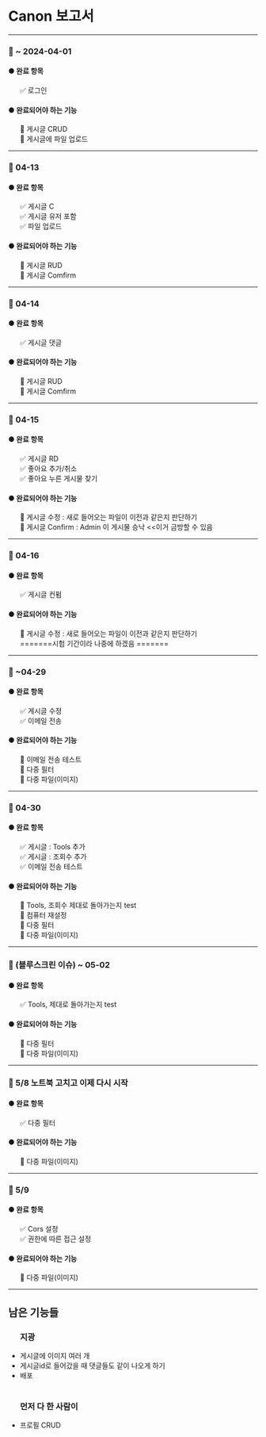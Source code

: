 <!DOCTYPE html>
<html>
<head>


<h1>Canon 보고서</h1>


<hr>
<h3>📌 ~ 2024-04-01</h3>

<h4>● 완료 항목</h4>
<ul>
  ✅ 로그인 
</ul>

<h4>● 완료되어야 하는 기능</h4>
<ul>
  🔪 게시글 CRUD <br>
  🔪 게시글에 파일 업로드 <br>
</ul>


<hr>
<h3>📌 04-13 </h3>

<h4>● 완료 항목</h4>
<ul>
  ✅ 게시글 C <br>
  ✅ 게시글 유저 포함 <br>
  ✅ 파일 업로드 
</ul>

<h4>● 완료되어야 하는 기능</h4>
<ul>
  🔪 게시글 RUD <br>
  🔪 게시글 Comfirm <br>

</ul>


<hr>
<h3>📌 04-14 </h3>

<h4>● 완료 항목</h4>
<ul>
  ✅ 게시글 댓글 <br>
  
</ul>

<h4>● 완료되어야 하는 기능</h4>
<ul>
  🔪 게시글 RUD <br>
  🔪 게시글 Comfirm<br>

</ul>

<hr>

<h3>📌 04-15 </h3>

<h4>● 완료 항목</h4>
<ul>
  ✅ 게시글 RD <br>
  ✅ 좋아요 추가/취소 <br>
  ✅ 좋아요 누른 게시물 찾기 <br>

</ul>

<h4>● 완료되어야 하는 기능</h4>
<ul>
  🔪 게시글 수정 : 새로 들어오는 파일이 이전과 같은지 판단하기 <br>
  🔪 게시글 Confirm : Admin 이 게시물 승낙 <<이거 금방할 수 있음 <br>

</ul>


<hr>

<h3>📌 04-16 </h3>

<h4>● 완료 항목</h4>
<ul>
  ✅ 게시글 컨펌 <br>
  

</ul>

<h4>● 완료되어야 하는 기능</h4>
<ul>
  🔪 게시글 수정 : 새로 들어오는 파일이 이전과 같은지 판단하기 <br>
  =======시험 기간이라 나중에 하겠음 =======
</ul>


<hr>

<h3>📌 ~04-29 </h3>

<h4>● 완료 항목</h4>
<ul>
  ✅ 게시글 수정 <br>
  ✅ 이메일 전송 <br>

</ul>

<h4>● 완료되어야 하는 기능</h4>
<ul>
 🔪 이메일 전송 테스트<br>
 🔪 다중 필터<br>
 🔪 다중 파일(이미지)<br>
</ul>

<hr>

<h3>📌 04-30 </h3>

<h4>● 완료 항목</h4>
<ul>
  ✅ 게시글 : Tools 추가 <br>
  ✅ 게시글 : 조회수 추가 <br>
  ✅ 이메일 전송 테스트<br>


</ul>

<h4>● 완료되어야 하는 기능</h4>
<ul>
 🔪 Tools, 조회수 제대로 돌아가는지 test<br>
 🔪 컴퓨터 재설정 <br>
 🔪 다중 필터<br>
 🔪 다중 파일(이미지)<br>
</ul>

<hr>

<h3>📌 (블루스크린 이슈) ~ 05-02 </h3>

<h4>● 완료 항목</h4>
<ul>
  ✅ Tools, 제대로 돌아가는지 test<br>


</ul>

<h4>● 완료되어야 하는 기능</h4>
<ul>
 🔪 다중 필터<br>
 🔪 다중 파일(이미지)<br>
</ul>

<hr>

<h3>📌 5/8 노트북 고치고 이제 다시 시작  </h3>

<h4>● 완료 항목</h4>
<ul>
  ✅ 다중 필터 <br>


</ul>

<h4>● 완료되어야 하는 기능</h4>
<ul>
 🔪 다중 파일(이미지)<br>
</ul>

<hr>

<h3>📌 5/9  </h3>

<h4>● 완료 항목</h4>
<ul>
  ✅ Cors 설정 <br>
  ✅ 권한에 따른 접근 설정 <br>



</ul>

<h4>● 완료되어야 하는 기능</h4>
<ul>
 🔪 다중 파일(이미지)<br>
</ul>

<hr>

<h2> 남은 기능들 </h2>

<ul>
  <h3> 지광</h3>
  <li> 게시글에 이미지 여러 개  </li>
  <li> 게시글id로 들어갔을 때 댓글들도 같이 나오게 하기  </li>
  <li> 배포  </li>


  
<br>
  <h3>먼저 다 한 사람이</h3>
  <li> 프로필 CRUD </li>

</ul>



</body>
</html>

